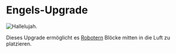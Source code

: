 # Engels-Upgrade

![Hallelujah.](oredict:oc:angelUpgrade)

Dieses Upgrade ermöglicht es [Robotern](../block/robot.md) Blöcke mitten in die Luft zu platzieren.
